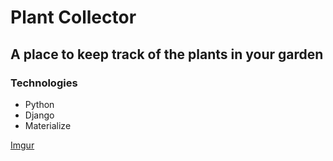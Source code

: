 # Plant Collector

## A place to keep track of the plants in your garden

### Technologies

- Python
- Django
- Materialize

[Imgur](https://imgur.com/cTXVEs9)
